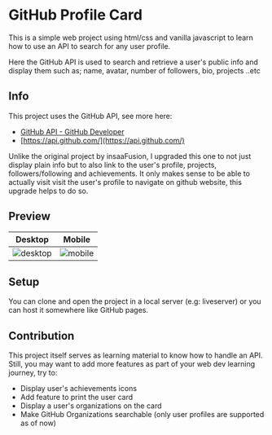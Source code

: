 # GitHub Profile Card
This is a simple web project using html/css and vanilla javascript to learn how to use an API to search for any user profile.

Here the GitHub API is used to search and retrieve a user's public info and display them such as; name, avatar, number of followers, bio, projects ..etc

## Info
This project uses the GitHub API, see more here:
- [GitHub API - GitHub Developer](https://docs.github.com/en/rest)
- [https://api.github.com/](https://api.github.com/)

Unlike the original project by insaaFusion, I upgraded this one to not just display plain info but to also link to the user's profile, projects, followers/following and achievements.
It only makes sense to be able to actually visit visit the user's profile to navigate on github website, this upgrade helps to do so.

## Preview

|Desktop|Mobile|
|--|--|
|![desktop](https://www.pixenli.com/image/ZAW_CSCX) |![mobile](https://www.pixenli.com/image/0GCdVuhU) |

## Setup
You can clone and open the project in a local server (e.g:  liveserver) or you can host it somewhere like GitHub pages.

## Contribution
This project itself serves as learning material to know how to handle an API. Still, you may want to add more features as part of your web dev learning journey, try to:
- Display user's achievements icons
- Add feature to print the user card
- Display a user's organizations on the card
- Make GitHub Organizations searchable (only user profiles are supported as of now)